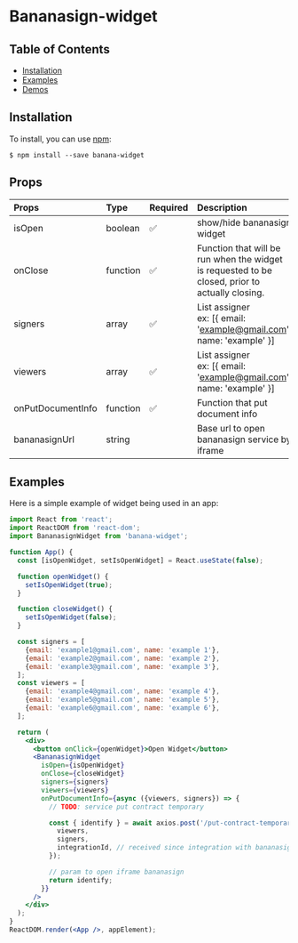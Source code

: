 # Bananasign-widget

## Table of Contents

- [Installation](#installation)
- [Examples](#examples)
- [Demos](https://app.bananasign.co)

## Installation

To install, you can use [npm](https://npmjs.org/):

    $ npm install --save banana-widget

## Props

| Props             | Type     | Required           | Description                                                                                     |
| :---------------- | :------- | :----------------- | :---------------------------------------------------------------------------------------------- |
| isOpen            | boolean  | :white_check_mark: | show/hide bananasign widget                                                                     |
| onClose           | function | :white_check_mark: | Function that will be run when the widget is requested to be closed, prior to actually closing. |
| signers           | array    | :white_check_mark: | List assigner<br/>ex: [{ email: 'example@gmail.com', name: 'example' }]                         |
| viewers           | array    | :white_check_mark: | List assigner<br/>ex: [{ email: 'example@gmail.com', name: 'example' }]                         |
| onPutDocumentInfo | function | :white_check_mark: | Function that put document info                                                                 |
| bananasignUrl     | string   |                    | Base url to open bananasign service by iframe                                                   |

## Examples

Here is a simple example of widget being used in an app:

```jsx
import React from 'react';
import ReactDOM from 'react-dom';
import BananasignWidget from 'banana-widget';

function App() {
  const [isOpenWidget, setIsOpenWidget] = React.useState(false);

  function openWidget() {
    setIsOpenWidget(true);
  }

  function closeWidget() {
    setIsOpenWidget(false);
  }

  const signers = [
    {email: 'example1@gmail.com', name: 'example 1'},
    {email: 'example2@gmail.com', name: 'example 2'},
    {email: 'example3@gmail.com', name: 'example 3'},
  ];
  const viewers = [
    {email: 'example4@gmail.com', name: 'example 4'},
    {email: 'example5@gmail.com', name: 'example 5'},
    {email: 'example6@gmail.com', name: 'example 6'},
  ];

  return (
    <div>
      <button onClick={openWidget}>Open Widget</button>
      <BananasignWidget
        isOpen={isOpenWidget}
        onClose={closeWidget}
        signers={signers}
        viewers={viewers}
        onPutDocumentInfo={async ({viewers, signers}) => {
          // TODO: service put contract temporary

          const { identify } = await axios.post('/put-contract-temporary', {
            viewers,
            signers,
            integrationId, // received since integration with bananasign
          });

          // param to open iframe bananasign
          return identify;
        }}
      />
    </div>
  );
}
ReactDOM.render(<App />, appElement);
```

